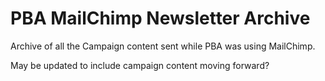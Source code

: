 # PBA MailChimp Newsletter Archive

Archive of all the Campaign content sent while PBA was using MailChimp.

May be updated to include campaign content moving forward?
